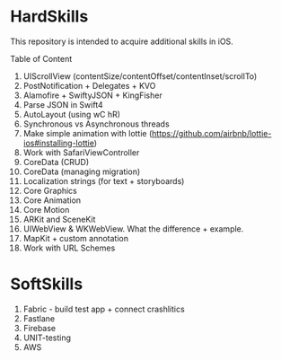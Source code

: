 # HardSkills
This repository is intended to acquire additional skills in iOS.

Table of Content
1. UIScrollView (contentSize/contentOffset/contentInset/scrollTo)
2. PostNotification + Delegates + KVO
3. Alamofire + SwiftyJSON + KingFisher
4. Parse JSON in Swift4
5. AutoLayout (using wC hR)
6. Synchronous vs Asynchronous threads
7. Make simple animation with lottie (https://github.com/airbnb/lottie-ios#installing-lottie)
8. Work with SafariViewController
9. CoreData (CRUD)
10. CoreData (managing migration)
11. Localization strings (for text + storyboards)
12. Core Graphics
13. Core Animation
14. Core Motion
15. ARKit and SceneKit
16. UIWebView & WKWebView. What the difference + example.
17. MapKit + custom annotation
18. Work with URL Schemes

# SoftSkills
1. Fabric - build test app + connect crashlitics
2. Fastlane
3. Firebase
4. UNIT-testing
5. AWS
